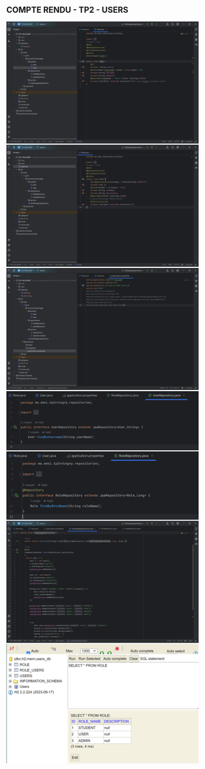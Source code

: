 <h2> COMPTE RENDU - TP2 - USERS </h2>

<img src="Captures/qst3-1.png">
<img src="Captures/qst3.png">
<img src="Captures/qst4.png">
<img src="Captures/qst5-1.png">
<img src="Captures/qst5.png">
<img src="Captures/qst6.png">
<img src="Captures/qst7.png">

